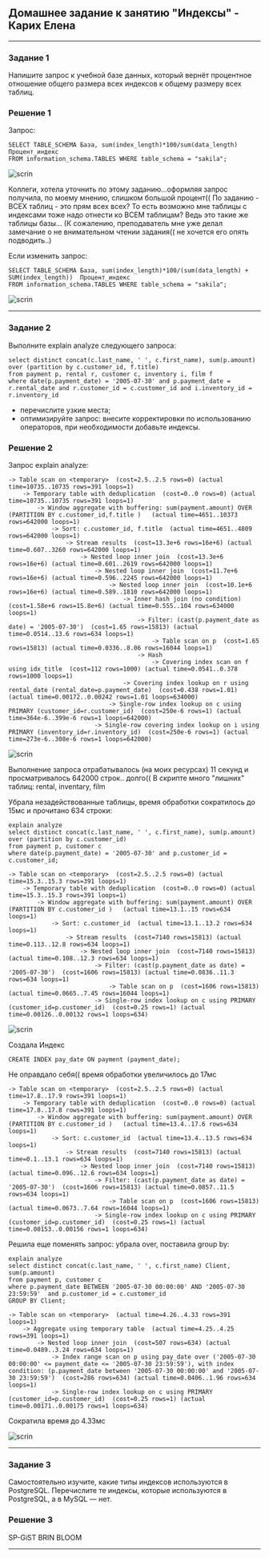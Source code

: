 ## Домашнее задание к занятию "Индексы" - Карих Елена
---
### Задание 1

Напишите запрос к учебной базе данных, который вернёт процентное отношение общего размера всех индексов к общему размеру всех таблиц.

### Решение 1

Запрос:

```
SELECT TABLE_SCHEMA База, sum(index_length)*100/sum(data_length) Процент_индекс 
FROM information_schema.TABLES WHERE table_schema = "sakila";
```

![scrin](scrin1.png)

Коллеги, хотела уточнить по этому заданию...оформляя запрос получила, по моему мнению, слишком большой процент((
По заданию - ВСЕХ таблиц - это прям всех всех? То есть возможно мне таблицы с индексами тоже надо отнести ко ВСЕМ таблицам? Ведь это такие же таблицы базы...
(К сожалению, преподаватель мне уже делал замечание о не внимательном чтении задания(( не хочется его опять подводить..) 

Если изменить запрос:

```
SELECT TABLE_SCHEMA База, sum(index_length)*100/(sum(data_length) + SUM(index_length))  Процент_индекс 
FROM information_schema.TABLES WHERE table_schema = "sakila";
```

![scrin](scrin2.png)

---
### Задание 2

Выполните explain analyze следующего запроса:

```
select distinct concat(c.last_name, ' ', c.first_name), sum(p.amount) over (partition by c.customer_id, f.title)
from payment p, rental r, customer c, inventory i, film f
where date(p.payment_date) = '2005-07-30' and p.payment_date = r.rental_date and r.customer_id = c.customer_id and i.inventory_id = r.inventory_id
```
- перечислите узкие места;
- оптимизируйте запрос: внесите корректировки по использованию операторов, при необходимости добавьте индексы.

### Решение 2

Запрос explain analyze:

```
-> Table scan on <temporary>  (cost=2.5..2.5 rows=0) (actual time=10735..10735 rows=391 loops=1)
    -> Temporary table with deduplication  (cost=0..0 rows=0) (actual time=10735..10735 rows=391 loops=1)
        -> Window aggregate with buffering: sum(payment.amount) OVER (PARTITION BY c.customer_id,f.title )   (actual time=4651..10373 rows=642000 loops=1)
            -> Sort: c.customer_id, f.title  (actual time=4651..4809 rows=642000 loops=1)
                -> Stream results  (cost=13.3e+6 rows=16e+6) (actual time=0.607..3260 rows=642000 loops=1)
                    -> Nested loop inner join  (cost=13.3e+6 rows=16e+6) (actual time=0.601..2619 rows=642000 loops=1)
                        -> Nested loop inner join  (cost=11.7e+6 rows=16e+6) (actual time=0.596..2245 rows=642000 loops=1)
                            -> Nested loop inner join  (cost=10.1e+6 rows=16e+6) (actual time=0.589..1810 rows=642000 loops=1)
                                -> Inner hash join (no condition)  (cost=1.58e+6 rows=15.8e+6) (actual time=0.555..104 rows=634000 loops=1)
                                    -> Filter: (cast(p.payment_date as date) = '2005-07-30')  (cost=1.65 rows=15813) (actual time=0.0514..13.6 rows=634 loops=1)
                                        -> Table scan on p  (cost=1.65 rows=15813) (actual time=0.0336..8.06 rows=16044 loops=1)
                                    -> Hash
                                        -> Covering index scan on f using idx_title  (cost=112 rows=1000) (actual time=0.0541..0.378 rows=1000 loops=1)
                                -> Covering index lookup on r using rental_date (rental_date=p.payment_date)  (cost=0.438 rows=1.01) (actual time=0.00172..0.00242 rows=1.01 loops=634000)
                            -> Single-row index lookup on c using PRIMARY (customer_id=r.customer_id)  (cost=250e-6 rows=1) (actual time=364e-6..399e-6 rows=1 loops=642000)
                        -> Single-row covering index lookup on i using PRIMARY (inventory_id=r.inventory_id)  (cost=250e-6 rows=1) (actual time=273e-6..308e-6 rows=1 loops=642000)

```

![scrin](scrin3.png)

Выполнение запроса отрабатывалось (на моих ресурсах) 11 секунд и просматривалось 642000 строк.. долго((
В скрипте много "лишних" таблиц: rental, inventary, film

Убрала незадействованные таблицы, время обработки сократилось до 15мс и прочитано 634 строки:

```
explain analyze
select distinct concat(c.last_name, ' ', c.first_name), sum(p.amount) over (partition by c.customer_id)
from payment p, customer c
where date(p.payment_date) = '2005-07-30' and p.customer_id = c.customer_id;

-> Table scan on <temporary>  (cost=2.5..2.5 rows=0) (actual time=15.3..15.3 rows=391 loops=1)
    -> Temporary table with deduplication  (cost=0..0 rows=0) (actual time=15.3..15.3 rows=391 loops=1)
        -> Window aggregate with buffering: sum(payment.amount) OVER (PARTITION BY c.customer_id )   (actual time=13.1..15 rows=634 loops=1)
            -> Sort: c.customer_id  (actual time=13.1..13.2 rows=634 loops=1)
                -> Stream results  (cost=7140 rows=15813) (actual time=0.113..12.8 rows=634 loops=1)
                    -> Nested loop inner join  (cost=7140 rows=15813) (actual time=0.108..12.3 rows=634 loops=1)
                        -> Filter: (cast(p.payment_date as date) = '2005-07-30')  (cost=1606 rows=15813) (actual time=0.0836..11.3 rows=634 loops=1)
                            -> Table scan on p  (cost=1606 rows=15813) (actual time=0.0665..7.45 rows=16044 loops=1)
                        -> Single-row index lookup on c using PRIMARY (customer_id=p.customer_id)  (cost=0.25 rows=1) (actual time=0.00126..0.00132 rows=1 loops=634)
```

![scrin](scrin4.png)

Создала Индекс

```
CREATE INDEX pay_date ON payment (payment_date);
```

Не оправдало себя(( время обработки увеличилось до 17мс

```
-> Table scan on <temporary>  (cost=2.5..2.5 rows=0) (actual time=17.8..17.9 rows=391 loops=1)
    -> Temporary table with deduplication  (cost=0..0 rows=0) (actual time=17.8..17.8 rows=391 loops=1)
        -> Window aggregate with buffering: sum(payment.amount) OVER (PARTITION BY c.customer_id )   (actual time=13.4..17.6 rows=634 loops=1)
            -> Sort: c.customer_id  (actual time=13.4..13.5 rows=634 loops=1)
                -> Stream results  (cost=7140 rows=15813) (actual time=0.1..13.1 rows=634 loops=1)
                    -> Nested loop inner join  (cost=7140 rows=15813) (actual time=0.096..12.6 rows=634 loops=1)
                        -> Filter: (cast(p.payment_date as date) = '2005-07-30')  (cost=1606 rows=15813) (actual time=0.0857..11.5 rows=634 loops=1)
                            -> Table scan on p  (cost=1606 rows=15813) (actual time=0.0673..7.64 rows=16044 loops=1)
                        -> Single-row index lookup on c using PRIMARY (customer_id=p.customer_id)  (cost=0.25 rows=1) (actual time=0.00153..0.00156 rows=1 loops=634)
```

Решила еще поменять запрос: убрала over, поставила group by:

```
explain analyze
select distinct concat(c.last_name, ' ', c.first_name) Client, sum(p.amount)
from payment p, customer c
where p.payment_date BETWEEN '2005-07-30 00:00:00' AND '2005-07-30 23:59:59'  and p.customer_id = c.customer_id
GROUP BY Client;

-> Table scan on <temporary>  (actual time=4.26..4.33 rows=391 loops=1)
    -> Aggregate using temporary table  (actual time=4.25..4.25 rows=391 loops=1)
        -> Nested loop inner join  (cost=507 rows=634) (actual time=0.0489..3.24 rows=634 loops=1)
            -> Index range scan on p using pay_date over ('2005-07-30 00:00:00' <= payment_date <= '2005-07-30 23:59:59'), with index condition: (p.payment_date between '2005-07-30 00:00:00' and '2005-07-30 23:59:59')  (cost=286 rows=634) (actual time=0.0406..1.96 rows=634 loops=1)
            -> Single-row index lookup on c using PRIMARY (customer_id=p.customer_id)  (cost=0.25 rows=1) (actual time=0.00171..0.00175 rows=1 loops=634)
```

Сократила время до 4.33мс

![scrin](scrin5.png)

---
### Задание 3

Самостоятельно изучите, какие типы индексов используются в PostgreSQL. Перечислите те индексы, которые используются в PostgreSQL, а в MySQL — нет.

### Решение 3

SP-GiST
BRIN
BLOOM

---
